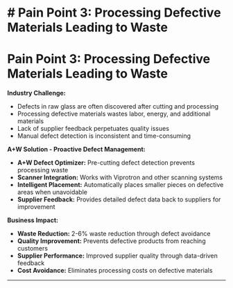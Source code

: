 # # Pain Point 3: Processing Defective Materials Leading to Waste

# Pain Point 3: Processing Defective Materials Leading to Waste
**Industry Challenge:**
- Defects in raw glass are often discovered after cutting and processing
- Processing defective materials wastes labor, energy, and additional materials
- Lack of supplier feedback perpetuates quality issues
- Manual defect detection is inconsistent and time-consuming

**A+W Solution - Proactive Defect Management:**
- **A+W Defect Optimizer:** Pre-cutting defect detection prevents processing waste
- **Scanner Integration:** Works with Viprotron and other scanning systems
- **Intelligent Placement:** Automatically places smaller pieces on defective areas when unavoidable
- **Supplier Feedback:** Provides detailed defect data back to suppliers for improvement

**Business Impact:**
- **Waste Reduction:** 2-6% waste reduction through defect avoidance
- **Quality Improvement:** Prevents defective products from reaching customers
- **Supplier Performance:** Improved supplier quality through data-driven feedback
- **Cost Avoidance:** Eliminates processing costs on defective materials

---

